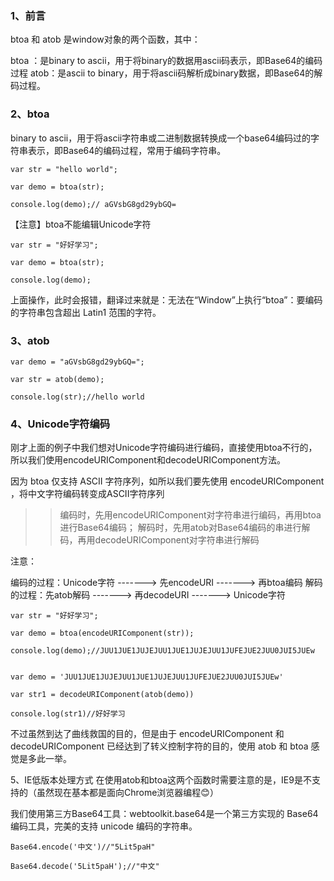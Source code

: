 ### 1、前言
btoa 和 atob 是window对象的两个函数，其中：

btoa ：是binary to ascii，用于将binary的数据用ascii码表示，即Base64的编码过程
atob：是ascii to binary，用于将ascii码解析成binary数据，即Base64的解码过程。


### 2、btoa
binary to ascii，用于将ascii字符串或二进制数据转换成一个base64编码过的字符串表示，即Base64的编码过程，常用于编码字符串。

```
var str = "hello world";

var demo = btoa(str);

console.log(demo);// aGVsbG8gd29ybGQ=

```

【注意】btoa不能编辑Unicode字符

```
var str = "好好学习";

var demo = btoa(str);

console.log(demo);

```

上面操作，此时会报错，翻译过来就是：无法在“Window”上执行“btoa”：要编码的字符串包含超出 Latin1 范围的字符。

### 3、atob
```
var demo = "aGVsbG8gd29ybGQ=";

var str = atob(demo);

console.log(str);//hello world

```
### 4、Unicode字符编码
刚才上面的例子中我们想对Unicode字符编码进行编码，直接使用btoa不行的，所以我们使用encodeURIComponent和decodeURIComponent方法。

因为 btoa 仅支持 ASCII 字符序列，如所以我们要先使用 encodeURIComponent ，将中文字符编码转变成ASCII字符序列


>>编码时，先用encodeURIComponent对字符串进行编码，再用btoa进行Base64编码；
>>解码时，先用atob对Base64编码的串进行解码，再用decodeURIComponent对字符串进行解码

注意：

编码的过程：Unicode字符 -------> 先encodeURI -------> 再btoa编码
解码的过程：先atob解码 -------> 再decodeURI -------> Unicode字符
```
var str = "好好学习";

var demo = btoa(encodeURIComponent(str));

console.log(demo);//JUU1JUE1JUJEJUU1JUE1JUJEJUU1JUFEJUE2JUU0JUI5JUEw


```
```
var demo = 'JUU1JUE1JUJEJUU1JUE1JUJEJUU1JUFEJUE2JUU0JUI5JUEw'

var str1 = decodeURIComponent(atob(demo))

console.log(str1)//好好学习

```

不过虽然到达了曲线救国的目的，但是由于 encodeURIComponent 和 decodeURIComponent 已经达到了转义控制字符的目的，使用 atob 和 btoa 感觉是多此一举。

5、IE低版本处理方式
在使用atob和btoa这两个函数时需要注意的是，IE9是不支持的（虽然现在基本都是面向Chrome浏览器编程😊）

我们使用第三方Base64工具：webtoolkit.base64是一个第三方实现的 Base64 编码工具，完美的支持 unicode 编码的字符串。
```
Base64.encode('中文')//"5Lit5paH"

Base64.decode('5Lit5paH');//"中文"

```
